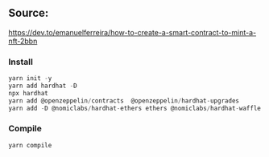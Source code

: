 
## Source:
https://dev.to/emanuelferreira/how-to-create-a-smart-contract-to-mint-a-nft-2bbn


### Install
```js
yarn init -y
yarn add hardhat -D 
npx hardhat
yarn add @openzeppelin/contracts  @openzeppelin/hardhat-upgrades
yarn add -D @nomiclabs/hardhat-ethers ethers @nomiclabs/hardhat-waffle ethereum-waffle chai
```

### Compile
```js
yarn compile 
```




